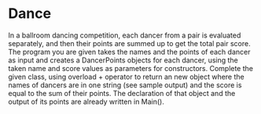 # Dance
In a ballroom dancing competition, each dancer from a pair is evaluated separately, and then their points are summed up to get the total pair score.
The program you are given takes the names and the points of each dancer as input and creates a DancerPoints objects for each dancer, using the taken name and score values as parameters for constructors.
Complete the given class, using overload + operator to return an new object where the names of dancers are in one string (see sample output) and the score is equal to the sum of their points.
The declaration of that object and the output of its points are already written in Main().
